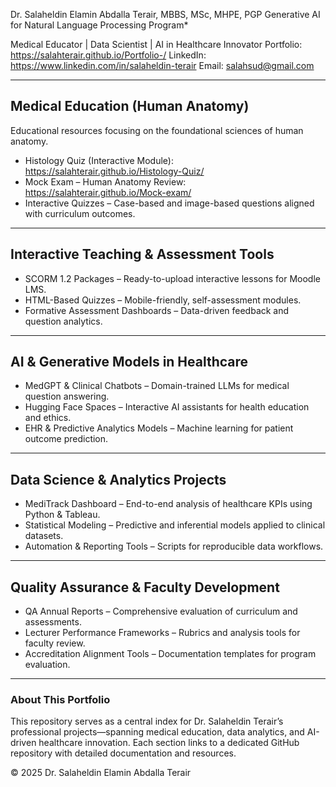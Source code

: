  Dr. Salaheldin Elamin Abdalla Terair, MBBS, MSc, MHPE, PGP
Generative AI for Natural Language Processing Program*

Medical Educator | Data Scientist | AI in Healthcare Innovator
Portfolio: https://salahterair.github.io/Portfolio-/
LinkedIn: https://www.linkedin.com/in/salaheldin-terair
Email: salahsud@gmail.com

---

## Medical Education (Human Anatomy)
Educational resources focusing on the foundational sciences of human anatomy.
- Histology Quiz (Interactive Module): https://salahterair.github.io/Histology-Quiz/
- Mock Exam – Human Anatomy Review: https://salahterair.github.io/Mock-exam/
- Interactive Quizzes – Case-based and image-based questions aligned with curriculum outcomes.

---

## Interactive Teaching & Assessment Tools
- SCORM 1.2 Packages – Ready-to-upload interactive lessons for Moodle LMS.
- HTML-Based Quizzes – Mobile-friendly, self-assessment modules.
- Formative Assessment Dashboards – Data-driven feedback and question analytics.

---

## AI & Generative Models in Healthcare
- MedGPT & Clinical Chatbots – Domain-trained LLMs for medical question answering.
- Hugging Face Spaces – Interactive AI assistants for health education and ethics.
- EHR & Predictive Analytics Models – Machine learning for patient outcome prediction.

---

## Data Science & Analytics Projects
- MediTrack Dashboard – End-to-end analysis of healthcare KPIs using Python & Tableau.
- Statistical Modeling – Predictive and inferential models applied to clinical datasets.
- Automation & Reporting Tools – Scripts for reproducible data workflows.

---

## Quality Assurance & Faculty Development
- QA Annual Reports – Comprehensive evaluation of curriculum and assessments.
- Lecturer Performance Frameworks – Rubrics and analysis tools for faculty review.
- Accreditation Alignment Tools – Documentation templates for program evaluation.

---

### About This Portfolio
This repository serves as a central index for Dr. Salaheldin Terair’s professional projects—spanning medical education, data analytics, and AI-driven healthcare innovation. Each section links to a dedicated GitHub repository with detailed documentation and resources.

© 2025 Dr. Salaheldin Elamin Abdalla Terair

